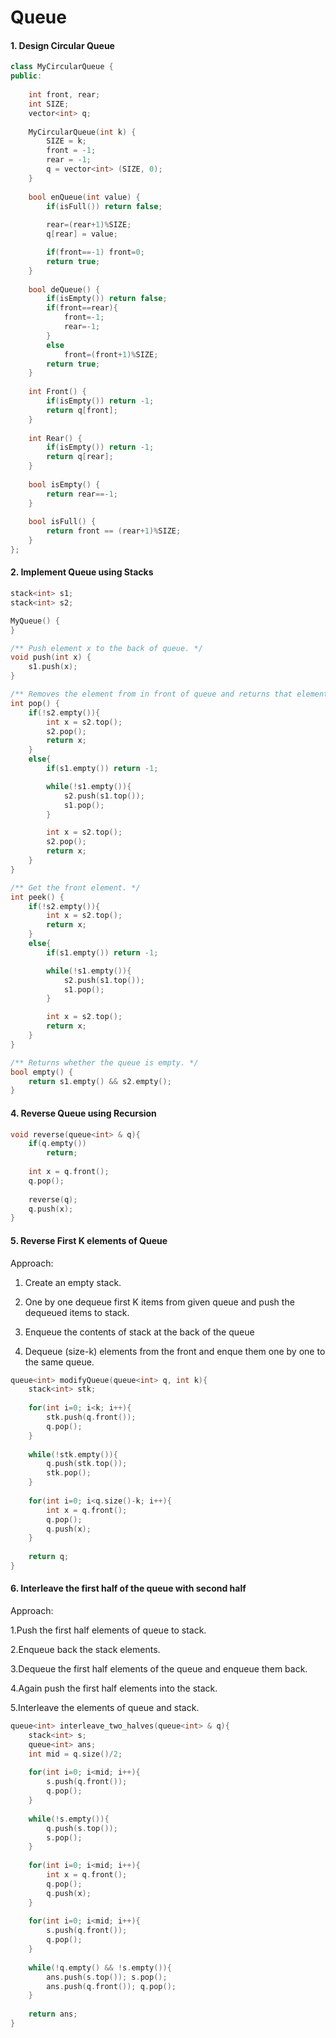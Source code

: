 # Queue

#### 1. Design Circular Queue

```cpp
class MyCircularQueue {
public:
    
    int front, rear;
    int SIZE;
    vector<int> q;
    
    MyCircularQueue(int k) {
        SIZE = k;
        front = -1;
        rear = -1;
        q = vector<int> (SIZE, 0);
    }
    
    bool enQueue(int value) {
        if(isFull()) return false;
        
        rear=(rear+1)%SIZE;
        q[rear] = value;

        if(front==-1) front=0;
        return true;
    }
    
    bool deQueue() {
        if(isEmpty()) return false;
        if(front==rear){
            front=-1; 
            rear=-1;
        }
        else
            front=(front+1)%SIZE;
        return true;
    }
    
    int Front() {
        if(isEmpty()) return -1;
        return q[front];
    }
    
    int Rear() {
        if(isEmpty()) return -1;
        return q[rear];
    }
    
    bool isEmpty() {
        return rear==-1;
    }
    
    bool isFull() {
        return front == (rear+1)%SIZE;
    }
};
```

#### 2. Implement Queue using Stacks

```cpp
stack<int> s1;
stack<int> s2;

MyQueue() {
}

/** Push element x to the back of queue. */
void push(int x) {
    s1.push(x);
}

/** Removes the element from in front of queue and returns that element. */
int pop() {
    if(!s2.empty()){
        int x = s2.top();
        s2.pop();
        return x;
    }
    else{
        if(s1.empty()) return -1;

        while(!s1.empty()){
            s2.push(s1.top());
            s1.pop();
        }

        int x = s2.top();
        s2.pop();
        return x;
    }
}

/** Get the front element. */
int peek() {
    if(!s2.empty()){
        int x = s2.top();
        return x;
    }
    else{
        if(s1.empty()) return -1;

        while(!s1.empty()){
            s2.push(s1.top());
            s1.pop();
        }

        int x = s2.top();
        return x;
    }
}

/** Returns whether the queue is empty. */
bool empty() {
    return s1.empty() && s2.empty();
}
```

#### 4. Reverse Queue using Recursion

```cpp
void reverse(queue<int> & q){
    if(q.empty()) 
        return;
    
    int x = q.front();
    q.pop();
    
    reverse(q);
    q.push(x);
}
```

#### 5. Reverse First K elements of Queue 

Approach:

1. Create an empty stack.

2. One by one dequeue first K items from given queue and push the dequeued items to stack.

3. Enqueue the contents of stack at the back of the queue

4. Dequeue (size-k) elements from the front and enque them one by one to the same queue. 

```cpp
queue<int> modifyQueue(queue<int> q, int k){
    stack<int> stk;
    
    for(int i=0; i<k; i++){
        stk.push(q.front());
        q.pop();
    }
    
    while(!stk.empty()){
        q.push(stk.top());
        stk.pop();
    }
    
    for(int i=0; i<q.size()-k; i++){
        int x = q.front();
        q.pop();
        q.push(x);
    }
    
    return q;
}
```

#### 6. Interleave the first half of the queue with second half

Approach:

1.Push the first half elements of queue to stack.

2.Enqueue back the stack elements.

3.Dequeue the first half elements of the queue and enqueue them back.

4.Again push the first half elements into the stack.

5.Interleave the elements of queue and stack.

```cpp
queue<int> interleave_two_halves(queue<int> & q){
    stack<int> s;
    queue<int> ans;
    int mid = q.size()/2;
    
    for(int i=0; i<mid; i++){
        s.push(q.front());
        q.pop();
    }
    
    while(!s.empty()){
        q.push(s.top());
        s.pop();
    }
    
    for(int i=0; i<mid; i++){
        int x = q.front();
        q.pop();
        q.push(x);
    }
    
    for(int i=0; i<mid; i++){
        s.push(q.front());
        q.pop();
    }
    
    while(!q.empty() && !s.empty()){
        ans.push(s.top()); s.pop();
        ans.push(q.front()); q.pop();
    }
    
    return ans;
}
```
